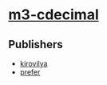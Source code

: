 # [m3-cdecimal](https://pypi.org/project/m3-cdecimal)



## Publishers
- [kirovilya](https://pypi.org/user/kirovilya)
- [prefer](https://pypi.org/user/prefer)

